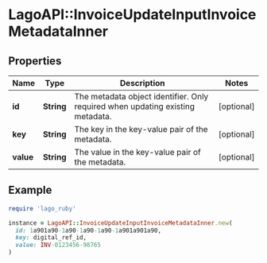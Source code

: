 # LagoAPI::InvoiceUpdateInputInvoiceMetadataInner

## Properties

| Name | Type | Description | Notes |
| ---- | ---- | ----------- | ----- |
| **id** | **String** | The metadata object identifier. Only required when updating existing metadata. | [optional] |
| **key** | **String** | The key in the key-value pair of the metadata. | [optional] |
| **value** | **String** | The value in the key-value pair of the metadata. | [optional] |

## Example

```ruby
require 'lago_ruby'

instance = LagoAPI::InvoiceUpdateInputInvoiceMetadataInner.new(
  id: 1a901a90-1a90-1a90-1a90-1a901a901a90,
  key: digital_ref_id,
  value: INV-0123456-98765
)
```

